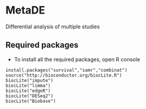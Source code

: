 # MetaDE
Differential analysis of multiple studies

## Required packages
* To install all the required packages, open R console
```{r eval=FALSE}
install.packages("survival","samr","combinat")
source("http://bioconductor.org/biocLite.R")
biocLite("impute")
biocLite("limma")
biocLite("edgeR")
biocLite("DESeq2")
biocLite("Biobase")
```
